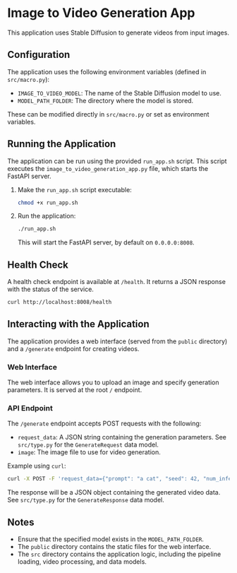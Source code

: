 # Image to Video Generation App

This application uses Stable Diffusion to generate videos from input images.

## Configuration

The application uses the following environment variables (defined in `src/macro.py`):

-   `IMAGE_TO_VIDEO_MODEL`: The name of the Stable Diffusion model to use.
-   `MODEL_PATH_FOLDER`: The directory where the model is stored.

These can be modified directly in `src/macro.py` or set as environment variables.

## Running the Application

The application can be run using the provided `run_app.sh` script. This script executes the `image_to_video_generation_app.py` file, which starts the FastAPI server.

1.  Make the `run_app.sh` script executable:

    ```bash
    chmod +x run_app.sh
    ```

2.  Run the application:

    ```bash
    ./run_app.sh
    ```

    This will start the FastAPI server, by default on `0.0.0.0:8008`.

## Health Check

A health check endpoint is available at `/health`.  It returns a JSON response with the status of the service.

```bash
curl http://localhost:8008/health
```

## Interacting with the Application

The application provides a web interface (served from the `public` directory) and a `/generate` endpoint for creating videos.

### Web Interface

The web interface allows you to upload an image and specify generation parameters.  It is served at the root `/` endpoint.

### API Endpoint

The `/generate` endpoint accepts POST requests with the following:

-   `request_data`: A JSON string containing the generation parameters.  See `src/type.py` for the `GenerateRequest` data model.
-   `image`: The image file to use for video generation.

Example using `curl`:

```bash
curl -X POST -F 'request_data={"prompt": "a cat", "seed": 42, "num_inference_steps": 50, "guidance_scale": 7.5, "negative_prompt": "blurry", "nums_frames": 16, "nums_video_per_prompt": 1, "fps": 24}' -F 'image=@/path/to/your/image.jpg' http://localhost:8008/generate > output.json
```

The response will be a JSON object containing the generated video data.  See `src/type.py` for the `GenerateResponse` data model.

## Notes

-   Ensure that the specified model exists in the `MODEL_PATH_FOLDER`.
-   The `public` directory contains the static files for the web interface.
-   The `src` directory contains the application logic, including the pipeline loading, video processing, and data models.
